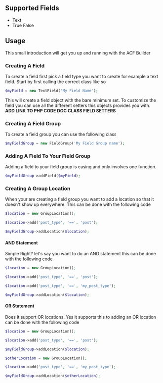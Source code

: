 ## Supported Fields
- Text
- True False

## Usage
This small introduction will get you up and running with the ACF Builder

### Creating A Field
To create a field first pick a field type you want to create for example a text field. Start by first calling the correct class like so

```php
$myField = new TextField('My Field Name');
```

This will create a field object with the bare minimum set. To customize the field you can use all the different setters this objects provides you with. **ADD LINK TO PHP CODE DOC CLASS FIELD SETTERS**

### Creating A Field Group
To create a field group you can use the following class

```php
$myFieldGroup = new FieldGroup('My Field Group name');
```

### Adding A Field To Your Field Group
Adding a field to your field group is easing and only involves one function.

```php
$myFieldGroup->addField($myField);
```

### Creating A Group Location
When your are creating a field group you want to add a location so that it doesn't show up everywhere. This can be done with the following code

```php
$location = new GroupLocation();

$location->add('post_type', '==', 'post');

$myFieldGroup->addLocation($location);
```
#### AND Statement
Simple Right? let's say you want to do an AND statement this can be done with the following code

```php
$location = new GroupLocation();

$location->add('post_type', '==', 'post');

$location->add('post_type', '==', 'my_post_type');

$myFieldGroup->addLocation($location);
```

#### OR Statement
Does it support OR locations. Yes it supports this to adding an OR location can be done with the following code

```php
$location = new GroupLocation();

$location->add('post_type', '==', 'post');

$myFieldGroup->addLocation($location);

$otherLocation = new GroupLocation();

$location->add('post_type', '==', 'my_post_type');

$myFieldGroup->addLocation($otherLocation);
```

